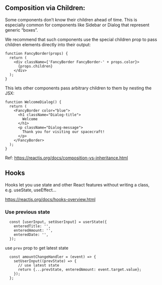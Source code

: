 ## Composition via Children:

Some components don’t know their children ahead of time. This is especially common for components like Sidebar or Dialog that represent generic “boxes”.

We recommend that such components use the special children prop to pass children elements directly into their output:

```
function FancyBorder(props) {
  return (
    <div className={'FancyBorder FancyBorder-' + props.color}>
      {props.children}
    </div>
  );
}
```

This lets other components pass arbitrary children to them by nesting the JSX:

```
function WelcomeDialog() {
  return (
    <FancyBorder color="blue">
      <h1 className="Dialog-title">
        Welcome
      </h1>
      <p className="Dialog-message">
        Thank you for visiting our spacecraft!
      </p>
    </FancyBorder>
  );
}
```

Ref: https://reactjs.org/docs/composition-vs-inheritance.html

## Hooks

Hooks let you use state and other React features without writing a class, e.g. useState, useEffect...

https://reactjs.org/docs/hooks-overview.html

### Use previous state

```
  const [userInput, setUserInput] = userState({
    enteredTitle: '',
    enteredAmount: '',
    enteredDate: '',
  });
```

use `prev` prop to get latest state

```
  const amountChangeHandler = (event) => {
    setUserInput((prevState) => {
      // use latest state
      return {...prevState, enteredAmount: event.target.value};
    });
  };
```
